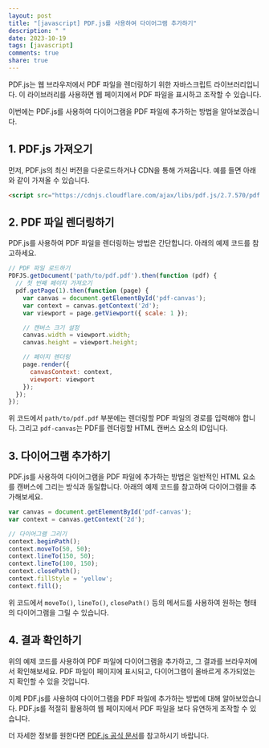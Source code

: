 ```yaml
---
layout: post
title: "[javascript] PDF.js를 사용하여 다이어그램 추가하기"
description: " "
date: 2023-10-19
tags: [javascript]
comments: true
share: true
---
```


PDF.js는 웹 브라우저에서 PDF 파일을 렌더링하기 위한 자바스크립트 라이브러리입니다. 이 라이브러리를 사용하면 웹 페이지에서 PDF 파일을 표시하고 조작할 수 있습니다.

이번에는 PDF.js를 사용하여 다이어그램을 PDF 파일에 추가하는 방법을 알아보겠습니다.

## 1. PDF.js 가져오기

먼저, PDF.js의 최신 버전을 다운로드하거나 CDN을 통해 가져옵니다. 예를 들면 아래와 같이 가져올 수 있습니다.

```html
<script src="https://cdnjs.cloudflare.com/ajax/libs/pdf.js/2.7.570/pdf.min.js"></script>
```

## 2. PDF 파일 렌더링하기

PDF.js를 사용하여 PDF 파일을 렌더링하는 방법은 간단합니다. 아래의 예제 코드를 참고하세요.

```javascript
// PDF 파일 로드하기
PDFJS.getDocument('path/to/pdf.pdf').then(function (pdf) {
  // 첫 번째 페이지 가져오기
  pdf.getPage(1).then(function (page) {
    var canvas = document.getElementById('pdf-canvas');
    var context = canvas.getContext('2d');
    var viewport = page.getViewport({ scale: 1 });

    // 캔버스 크기 설정
    canvas.width = viewport.width;
    canvas.height = viewport.height;

    // 페이지 렌더링
    page.render({
      canvasContext: context,
      viewport: viewport
    });
  });
});
```

위 코드에서 `path/to/pdf.pdf` 부분에는 렌더링할 PDF 파일의 경로를 입력해야 합니다. 그리고 `pdf-canvas`는 PDF를 렌더링할 HTML 캔버스 요소의 ID입니다.

## 3. 다이어그램 추가하기

PDF.js를 사용하여 다이어그램을 PDF 파일에 추가하는 방법은 일반적인 HTML 요소를 캔버스에 그리는 방식과 동일합니다. 아래의 예제 코드를 참고하여 다이어그램을 추가해보세요.

```javascript
var canvas = document.getElementById('pdf-canvas');
var context = canvas.getContext('2d');

// 다이어그램 그리기
context.beginPath();
context.moveTo(50, 50);
context.lineTo(150, 50);
context.lineTo(100, 150);
context.closePath();
context.fillStyle = 'yellow';
context.fill();
```

위 코드에서 `moveTo()`, `lineTo()`, `closePath()` 등의 메서드를 사용하여 원하는 형태의 다이어그램을 그릴 수 있습니다.

## 4. 결과 확인하기

위의 예제 코드를 사용하여 PDF 파일에 다이어그램을 추가하고, 그 결과를 브라우저에서 확인해보세요. PDF 파일이 페이지에 표시되고, 다이어그램이 올바르게 추가되었는지 확인할 수 있을 것입니다.

이제 PDF.js를 사용하여 다이어그램을 PDF 파일에 추가하는 방법에 대해 알아보았습니다. PDF.js를 적절히 활용하여 웹 페이지에서 PDF 파일을 보다 유연하게 조작할 수 있습니다.

더 자세한 정보를 원한다면 [PDF.js 공식 문서](https://mozilla.github.io/pdf.js/)를 참고하시기 바랍니다.